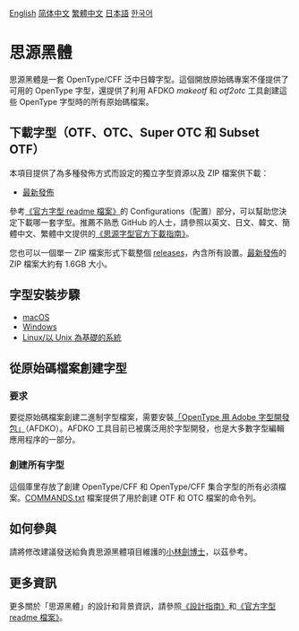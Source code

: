 [English](https://github.com/adobe-fonts/source-han-sans/) [简体中文](README-CN.md) [繁體中文](README-TW.md) [日本語](README-JP.md) [한국어](README-KR.md)

# 思源黑體

思源黑體是一套 OpenType/CFF 泛中日韓字型。這個開放原始碼專案不僅提供了可用的 OpenType 字型，還提供了利用 AFDKO *makeotf* 和 *otf2otc* 工具創建這些 OpenType 字型時的所有原始碼檔案。

## 下載字型（OTF、OTC、Super OTC 和 Subset OTF）

本項目提供了為多種發佈方式而設定的獨立字型資源以及 ZIP 檔案供下載：

* [最新發佈](https://github.com/adobe-fonts/source-han-sans/tree/release)

參考[《官方字型 readme 檔案》](https://github.com/adobe-fonts/source-han-sans/raw/release/SourceHanSansReadMe.pdf)的 Configurations（配置）部分，可以幫助您決定下載哪一套字型。推薦不熟悉 GitHub 的人士，請參照以英文、日文、韓文、簡體中文、繁體中文提供的[《思源字型官方下載指南》](https://github.com/adobe-fonts/source-han-serif/raw/release/download-guide-source-han.pdf)。

您也可以一個單一 ZIP 檔案形式下載整個 [releases](../../releases)，內含所有設置。[最新發佈](../../releases/latest)的 ZIP 檔案大約有 1.6GB 大小。

## 字型安裝步驟

* [macOS](https://support.apple.com/en-us/HT201749)
* [Windows](https://www.microsoft.com/en-us/Typography/TrueTypeInstall.aspx)
* [Linux/以 Unix 為基礎的系統](https://github.com/adobe-fonts/source-code-pro/issues/17#issuecomment-8967116)

## 從原始碼檔案創建字型

### 要求

要從原始碼檔案創建二進制字型檔案，需要安裝[「OpenType 用 Adobe 字型開發包」](http://www.adobe.com/devnet/opentype/afdko.html)（AFDKO）。AFDKO 工具目前已被廣泛用於字型開發，也是大多數字型編輯應用程序的一部分。

### 創建所有字型

這個庫里存放了創建 OpenType/CFF 和 OpenType/CFF 集合字型的所有必須檔案。[COMMANDS.txt](COMMANDS.txt) 檔案提供了用於創建 OTF 和 OTC 檔案的命令列。

## 如何參與

請將修改建議發送給負責思源黑體項目維護的[小林劍博士](mailto:lunde@adobe.com?subject=[GitHub]%20Source%20Han%20Sans)，以茲參考。

## 更多資訊

更多關於「思源黑體」的設計和背景資訊，請參照[《設計指南》](https://github.com/adobe-fonts/source-han-sans/raw/release/SourceHanSansDesignGuide.pdf)和[《官方字型 readme 檔案》](https://github.com/adobe-fonts/source-han-sans/raw/release/SourceHanSansReadMe.pdf)。
